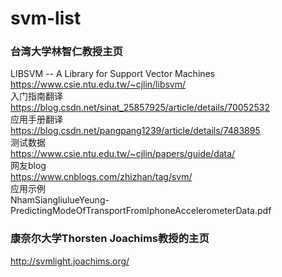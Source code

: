# svm-list

### 台湾大学林智仁教授主页
LIBSVM -- A Library for Support Vector Machines  
https://www.csie.ntu.edu.tw/~cjlin/libsvm/  
入门指南翻译  
https://blog.csdn.net/sinat_25857925/article/details/70052532  
应用手册翻译  
https://blog.csdn.net/pangpang1239/article/details/7483895  
测试数据  
https://www.csie.ntu.edu.tw/~cjlin/papers/guide/data/  
网友blog  
https://www.cnblogs.com/zhizhan/tag/svm/  
应用示例  
NhamSiangliulueYeung-PredictingModeOfTransportFromIphoneAccelerometerData.pdf

### 康奈尔大学Thorsten Joachims教授的主页
http://svmlight.joachims.org/
